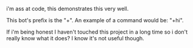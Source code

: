 i'm ass at code, this demonstrates this very well. 

This bot's prefix is the "+". An example of a command would be: "+hi". 

If i'm being honest I haven't touched this project in a long time so i don't really know what it does? I know it's not useful though.
